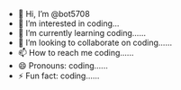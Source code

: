 - 👋 Hi, I’m @bot5708
- 👀 I’m interested in coding...
- 🌱 I’m currently learning  coding......
- 💞️ I’m looking to collaborate on  coding......
- 📫 How to reach me  coding......
- 😄 Pronouns:  coding......
- ⚡ Fun fact:  coding......

<!---
bot5708/bot5708 is a ✨ special ✨ repository because its `README.md` (this file) appears on your GitHub profile.
You can click the Preview link to take a look at your changes.
--->
